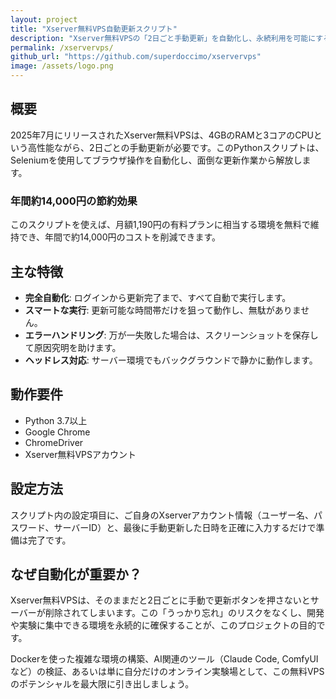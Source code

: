 ```yaml
---
layout: project
title: "Xserver無料VPS自動更新スクリプト"
description: "Xserver無料VPSの「2日ごと手動更新」を自動化し、永続利用を可能にするPythonスクリプトです。"
permalink: /xservervps/
github_url: "https://github.com/superdoccimo/xservervps"
image: /assets/logo.png
---
```


## 概要

2025年7月にリリースされたXserver無料VPSは、4GBのRAMと3コアのCPUという高性能ながら、2日ごとの手動更新が必要です。このPythonスクリプトは、Seleniumを使用してブラウザ操作を自動化し、面倒な更新作業から解放します。

### 年間約14,000円の節約効果

このスクリプトを使えば、月額1,190円の有料プランに相当する環境を無料で維持でき、年間で約14,000円のコストを削減できます。

## 主な特徴

- **完全自動化**: ログインから更新完了まで、すべて自動で実行します。
- **スマートな実行**: 更新可能な時間帯だけを狙って動作し、無駄がありません。
- **エラーハンドリング**: 万が一失敗した場合は、スクリーンショットを保存して原因究明を助けます。
- **ヘッドレス対応**: サーバー環境でもバックグラウンドで静かに動作します。

## 動作要件

- Python 3.7以上
- Google Chrome
- ChromeDriver
- Xserver無料VPSアカウント

## 設定方法

スクリプト内の設定項目に、ご自身のXserverアカウント情報（ユーザー名、パスワード、サーバーID）と、最後に手動更新した日時を正確に入力するだけで準備は完了です。

## なぜ自動化が重要か？

Xserver無料VPSは、そのままだと2日ごとに手動で更新ボタンを押さないとサーバーが削除されてしまいます。この「うっかり忘れ」のリスクをなくし、開発や実験に集中できる環境を永続的に確保することが、このプロジェクトの目的です。

Dockerを使った複雑な環境の構築、AI関連のツール（Claude Code, ComfyUIなど）の検証、あるいは単に自分だけのオンライン実験場として、この無料VPSのポテンシャルを最大限に引き出しましょう。
